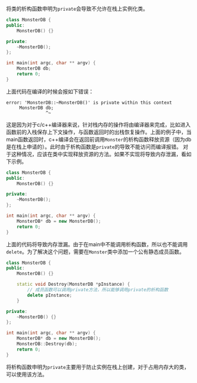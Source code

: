 将类的析构函数申明为`private`会导致不允许在栈上实例化类。
```c++
class MonsterDB {
public:
    MonsterDB() {}

private:
    ~MonsterDB();
};

int main(int argc, char ** argv) {
    MonsterDB db;
    return 0;
}
```
上面代码在编译的时候会报如下错误：
```
error: 'MonsterDB::~MonsterDB()' is private within this context
     MonsterDB db;
               ^~
```
这是因为对于c/c++编译器来说，针对栈内存的操作将由编译器来完成，比如进入函数前的入栈保存上下文操作，与函数返回时的出栈恢复操作。上面的例子中，当main函数返回时，c++编译会在返回前调用`Monster`的析构函数释放资源（因为db是在栈上申请的）。此时由于析构函数是`private`的导致不能访问而编译报错。
对于这种情况，应该在类中实现释放资源的方法。如果不实现将导致内存泄漏，看如下示例。
```c++
class MonsterDB {
public:
    MonsterDB() {}

private:
    ~MonsterDB();
};

int main(int argc, char ** argv) {
    MonsterDB* db = new MonsterDB();
    return 0;
}
```
上面的代码将导致内存泄漏。由于在main中不能调用析构函数，所以也不能调用`delete`。为了解决这个问题，需要在`Monster`类中添加一个公有静态成员函数。
```c++
class MonsterDB {
public:
    MonsterDB() {}

    static void Destroy(MonsterDB *pInstance) {
        // 成员函数可以调用private方法，所以能够调用private的析构函数
        delete pInstance;
    }

private:
    ~MonsterDB() {}
};

int main(int argc, char ** argv) {
    MonsterDB* db = new MonsterDB();
    MonsterDB::Destroy(db);
    return 0;
}
```
将析构函数申明为`private`主要用于防止实例在栈上创建，对于占用内存大的类，可以使用该方法。
